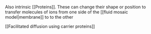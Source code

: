 Also intrinsic [[Proteins]]. These can change their shape or position to transfer molecules of ions from one side of the [[fluid mosaic model|membrane]] to to the other

[[Facilitated diffusion using carrier proteins]]